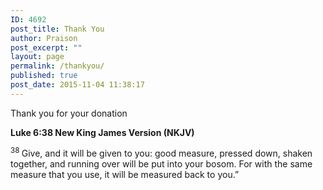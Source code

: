 ```yaml
---
ID: 4692
post_title: Thank You
author: Praison
post_excerpt: ""
layout: page
permalink: /thankyou/
published: true
post_date: 2015-11-04 11:38:17
---
```

Thank you for your donation

<strong><span class="passage-display-bcv">Luke 6:38
</span><span class="passage-display-version">New King James Version (NKJV)</span></strong>

<span id="en-NKJV-25185" class="text Luke-6-38"><sup class="versenum">38 </sup><span class="woj">Give, and it will be given to you: good measure, pressed down, shaken together, and running over will be put into your bosom. For with the same measure that you use, it will be measured back to you.”</span></span>